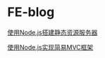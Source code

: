 # FE-blog

[使用Node.js搭建静态资源服务器](https://github.com/sheila1227/FE-blog/issues/1)

[使用Node.js实现简易MVC框架](https://github.com/sheila1227/FE-blog/issues/2)
